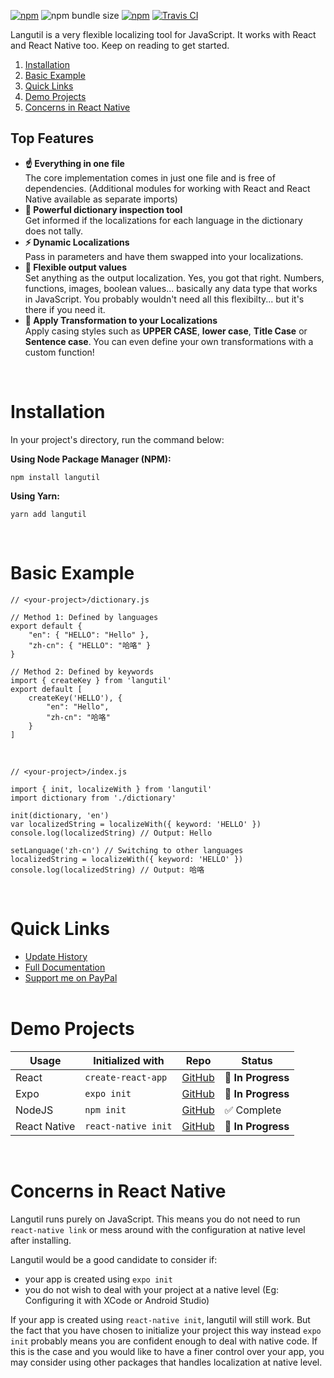 [![npm](https://img.shields.io/npm/v/langutil.svg)](https://www.npmjs.com/package/langutil)
![npm bundle size](https://img.shields.io/bundlephobia/min/langutil.svg)
[![npm](https://img.shields.io/npm/dt/langutil.svg)](https://npm-stat.com/charts.html?package=langutil)
[![Travis CI](https://img.shields.io/travis/com/chin98edwin/langutil.svg)](https://travis-ci.com/chin98edwin/langutil)

Langutil is a very flexible localizing tool for JavaScript. It works with React and React Native too. Keep on reading to get started.

1. [Installation](#Installation)
2. [Basic Example](#Basic-Example)
3. [Quick Links](#Quick-Links)
4. [Demo Projects](#Demo-Projects)
5. [Concerns in React Native](#-Concerns-in-React-Native)

## Top Features

* **☝️ Everything in one file**<br/>The core implementation comes in just one file and is free of dependencies. (Additional modules for working with React and React Native available as separate imports)
* **📖 Powerful dictionary inspection tool**<br/>Get informed if the localizations for each language in the dictionary does not tally.
* **⚡️ Dynamic Localizations**<br/>Pass in parameters and have them swapped into your localizations.
* **💫 Flexible output values**<br/>Set anything as the output localization. Yes, you got that right. Numbers, functions, images, boolean values... basically any data type that works in JavaScript. You probably wouldn't need all this flexibilty... but it's there if you need it.
* **🦄 Apply Transformation to your Localizations**<br/>Apply casing styles such as **UPPER CASE**, **lower case**, **Title Case** or **Sentence case**. You can even define your own transformations with a custom function!

<br/>

# Installation
In your project's directory, run the command below:

**Using Node Package Manager (NPM):**

    npm install langutil

**Using Yarn:**

    yarn add langutil

<br/>

# Basic Example

    // <your-project>/dictionary.js

    // Method 1: Defined by languages
    export default {
        "en": { "HELLO": "Hello" },
        "zh-cn": { "HELLO": "哈咯" }
    }

    // Method 2: Defined by keywords
    import { createKey } from 'langutil'
    export default [
        createKey('HELLO'), {
            "en": "Hello",
            "zh-cn": "哈咯"
        }
    ]
<br/>

    // <your-project>/index.js

    import { init, localizeWith } from 'langutil'
    import dictionary from './dictionary'

    init(dictionary, 'en')
    var localizedString = localizeWith({ keyword: 'HELLO' })
    console.log(localizedString) // Output: Hello

    setLanguage('zh-cn') // Switching to other languages
    localizedString = localizeWith({ keyword: 'HELLO' })
    console.log(localizedString) // Output: 哈咯

<br/>

# Quick Links
* [Update History](https://github.com/chin98edwin/langutil/blob/master/docs/UpdateHistory.md)
* [Full Documentation](https://github.com/chin98edwin/langutil/blob/master/docs/Api.md)
* [Support me on PayPal](https://www.paypal.me/chin98edwin)
<br/><br/>

# Demo Projects

| Usage | Initialized with | Repo | Status |
| --- | --- | --- | --- |
| React | `create-react-app` | [GitHub](https://github.com/chin98edwin/langutil-demo-create-react-app) | 🔶 **In Progress** |
| Expo | `expo init` | [GitHub](https://github.com/chin98edwin/langutil-demo-expo) | 🔶 **In Progress** |
| NodeJS | `npm init` | [GitHub](https://github.com/chin98edwin/langutil-demo-node-js/) | ✅ Complete |
| React Native | `react-native init` | [GitHub](https://github.com/chin98edwin/langutil-demo-react-native-init) | 🔶 **In Progress** |

<br/>

# Concerns in React Native

Langutil runs purely on JavaScript. This means you do not need to run `react-native link` or mess around with the configuration at native level after installing.

Langutil would be a good candidate to consider if:
* your app is created using `expo init`
* you do not wish to deal with your project at a native level (Eg: Configuring it with XCode or Android Studio)

If your app is created using `react-native init`, langutil will still work. But the fact that you have chosen to initialize your project this way instead `expo init` probably means you are confident enough to deal with native code. If this is the case and you would like to have a finer control over your app, you may consider using other packages that handles localization at native level.

<br/>